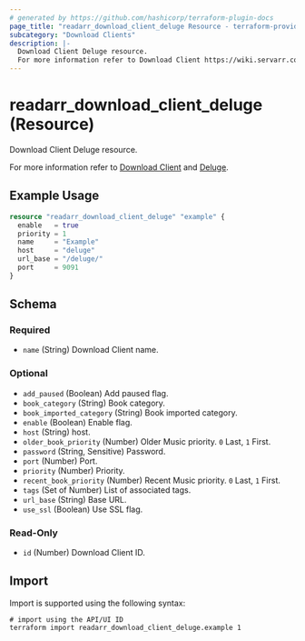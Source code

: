 ```yaml
---
# generated by https://github.com/hashicorp/terraform-plugin-docs
page_title: "readarr_download_client_deluge Resource - terraform-provider-readarr"
subcategory: "Download Clients"
description: |-
  Download Client Deluge resource.
  For more information refer to Download Client https://wiki.servarr.com/readarr/settings#download-clients and Deluge https://wiki.servarr.com/readarr/supported#deluge.
---
```


# readarr_download_client_deluge (Resource)

<!-- subcategory:Download Clients -->Download Client Deluge resource.
For more information refer to [Download Client](https://wiki.servarr.com/readarr/settings#download-clients) and [Deluge](https://wiki.servarr.com/readarr/supported#deluge).

## Example Usage

```terraform
resource "readarr_download_client_deluge" "example" {
  enable   = true
  priority = 1
  name     = "Example"
  host     = "deluge"
  url_base = "/deluge/"
  port     = 9091
}
```

<!-- schema generated by tfplugindocs -->
## Schema

### Required

- `name` (String) Download Client name.

### Optional

- `add_paused` (Boolean) Add paused flag.
- `book_category` (String) Book category.
- `book_imported_category` (String) Book imported category.
- `enable` (Boolean) Enable flag.
- `host` (String) host.
- `older_book_priority` (Number) Older Music priority. `0` Last, `1` First.
- `password` (String, Sensitive) Password.
- `port` (Number) Port.
- `priority` (Number) Priority.
- `recent_book_priority` (Number) Recent Music priority. `0` Last, `1` First.
- `tags` (Set of Number) List of associated tags.
- `url_base` (String) Base URL.
- `use_ssl` (Boolean) Use SSL flag.

### Read-Only

- `id` (Number) Download Client ID.

## Import

Import is supported using the following syntax:

```shell
# import using the API/UI ID
terraform import readarr_download_client_deluge.example 1
```
